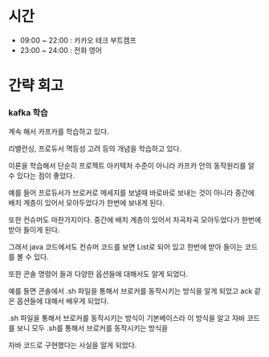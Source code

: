 # 시간
- 09:00 ~ 22:00 : 카카오 테크 부트캠프
- 23:00 ~ 24:00 : 전화 영어

# 간략 회고

### kafka 학습

계속 해서 카프카를 학습하고 있다.

리밸런싱, 프로듀서 멱등성 고려 등의 개념을 학습하고 있다.

이론을 학습해서 단순히 프로젝트 아키텍처 수준이 아니라 카프카 안의 동작원리를 알 수 있다는 점이 좋았다.

예를 들어 프로듀서가 브로커로 메세지를 보낼때 바로바로 보내는 것이 아니라 중간에 배치 계층이 있어서 모아두었다가 한번에 보내게 된다.

또한 컨슈머도 마찬가지이다. 중간에 배치 계층이 있어서 차곡차곡 모아두었다가 한번에 받아 들이게 된다.

그래서 java 코드에서도 컨슈머 코드를 보면 List로 되어 있고 한번에 받아 들이는 코드를 볼 수 있다.

또한 콘솔 명령어 들과 다양한 옵션들에 대해서도 알게 되었다.

예를 들면 콘솔에서 .sh 파일을 통해서 브로커를 동작시키는 방식을 알게 되었고 ack 같은 옵션들에 대해서 배우게 되었다.

.sh 파일을 통해서 브로커를 동작시키는 방식이 기본베이스라 이 방식을 알고 자바 코드를 보니 모두 .sh를 통해서 브로커를 동작시키는 방식을

자바 코드로 구현했다는 사실을 알게 되었다.